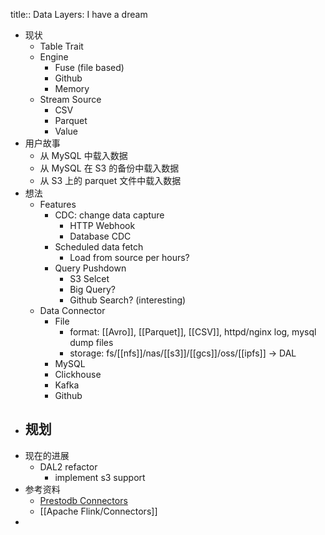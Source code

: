 title:: Data Layers: I have a dream

- 现状
	- Table Trait
	- Engine
		- Fuse (file based)
		- Github
		- Memory
	- Stream Source
		- CSV
		- Parquet
		- Value
- 用户故事
	- 从 MySQL 中载入数据
	- 从 MySQL 在 S3 的备份中载入数据
	- 从 S3 上的 parquet 文件中载入数据
- 想法
	- Features
		- CDC: change data capture
			- HTTP Webhook
			- Database CDC
		- Scheduled data fetch
			- Load from source per hours?
		- Query Pushdown
			- S3 Selcet
			- Big Query?
			- Github Search? (interesting)
	- Data Connector
		- File
			- format: [[Avro]], [[Parquet]], [[CSV]], httpd/nginx log, mysql dump files
			- storage: fs/[[nfs]]/nas/[[s3]]/[[gcs]]/oss/[[ipfs]] -> DAL
		- MySQL
		- Clickhouse
		- Kafka
		- Github
- 规划
	-
- 现在的进展
	- DAL2 refactor
		- implement s3 support
- 参考资料
	- [Prestodb Connectors](https://prestodb.io/docs/current/connector.html)
	- [[Apache Flink/Connectors]]
-